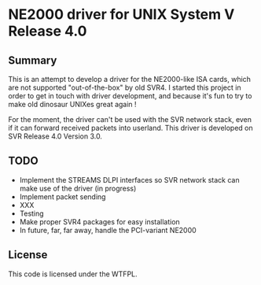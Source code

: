 # NE2000 driver for UNIX System V Release 4.0

## Summary

This is an attempt to develop a driver for the NE2000-like ISA cards, which
are not supported "out-of-the-box" by old SVR4. I started this project in
order to get in touch with driver development, and because it's fun to try
to make old dinosaur UNIXes great again !

For the moment, the driver can't be used with the SVR network stack, even if it can forward received packets into userland. This driver is developed on SVR Release 4.0 Version 3.0.

## TODO
- Implement the STREAMS DLPI interfaces so SVR network stack can make use of the driver (in progress)
- Implement packet sending
- XXX
- Testing
- Make proper SVR4 packages for easy installation
- In future, far, far away, handle the PCI-variant NE2000

## License

This code is licensed under the WTFPL.